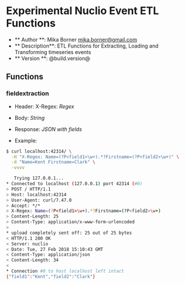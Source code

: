 # Experimental Nuclio Event ETL Functions

- ** Author **: Mika Borner <mika.borner@gmail.com>
- ** Description**:    ETL Functions for Extracting, Loading and Transforming timeseries events
- ** Version **:    @build.version@

## Functions

### fieldextraction

- Header: X-Regex: *Regex*
- Body: *String*
- Response: *JSON with fields*

- Example:

```bash
$ curl localhost:42314/ \
  -H "X-Regex: Name=(?P<field1>\w+).*?Firstname=(?P<field2>\w+)" \
  -d "Name=Kent Firstname=Clark" \
  -vvvv

   Trying 127.0.0.1...
* Connected to localhost (127.0.0.1) port 42314 (#0)
> POST / HTTP/1.1
> Host: localhost:42314
> User-Agent: curl/7.47.0
> Accept: */*
> X-Regex: Name=(?P<field1>\w+).*?Firstname=(?P<field2>\w+)
> Content-Length: 25
> Content-Type: application/x-www-form-urlencoded
>
* upload completely sent off: 25 out of 25 bytes
< HTTP/1.1 200 OK
< Server: nuclio
< Date: Tue, 27 Feb 2018 15:10:43 GMT
< Content-Type: application/json
< Content-Length: 34
<
* Connection #0 to host localhost left intact
{"field1":"Kent","field2":"Clark"}
```